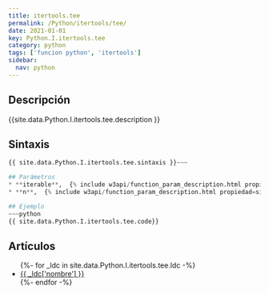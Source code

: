 ```yaml
---
title: itertools.tee
permalink: /Python/itertools/tee/
date: 2021-01-01
key: Python.I.itertools.tee
category: python
tags: ['funcion python', 'itertools']
sidebar: 
  nav: python
---
```


## Descripción
{{site.data.Python.I.itertools.tee.description }}

## Sintaxis
~~~python
{{ site.data.Python.I.itertools.tee.sintaxis }}~~~

## Parámetros
* **iterable**,  {% include w3api/function_param_description.html propiedad=site.data.Python.I.itertools.tee valor="iterable" %}
* **n**,  {% include w3api/function_param_description.html propiedad=site.data.Python.I.itertools.tee valor="n" %}

## Ejemplo
~~~python
{{ site.data.Python.I.itertools.tee.code}}
~~~

## Artículos
<ul>
{%- for _ldc in site.data.Python.I.itertools.tee.ldc -%}
   <li>
       <a href="{{_ldc['url'] }}">{{ _ldc['nombre'] }}</a>
   </li>
{%- endfor -%}
</ul>

